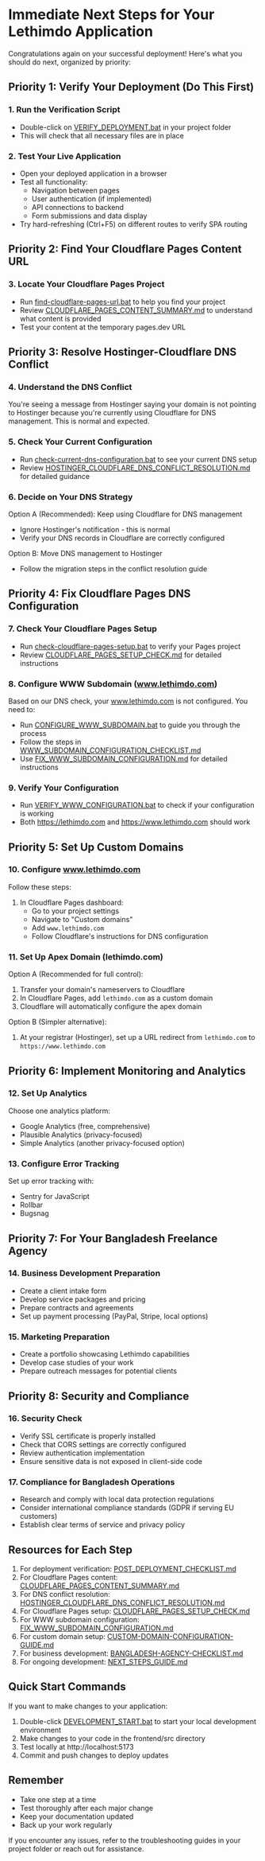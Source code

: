# Immediate Next Steps for Your Lethimdo Application

Congratulations again on your successful deployment! Here's what you should do next, organized by priority:

## Priority 1: Verify Your Deployment (Do This First)

### 1. Run the Verification Script
- Double-click on [VERIFY_DEPLOYMENT.bat](file:///C:/Users/user/lethimdo/VERIFY_DEPLOYMENT.bat) in your project folder
- This will check that all necessary files are in place

### 2. Test Your Live Application
- Open your deployed application in a browser
- Test all functionality:
  - Navigation between pages
  - User authentication (if implemented)
  - API connections to backend
  - Form submissions and data display
- Try hard-refreshing (Ctrl+F5) on different routes to verify SPA routing

## Priority 2: Find Your Cloudflare Pages Content URL

### 3. Locate Your Cloudflare Pages Project
- Run [find-cloudflare-pages-url.bat](file:///C:/Users/user/lethimdo/find-cloudflare-pages-url.bat) to help you find your project
- Review [CLOUDFLARE_PAGES_CONTENT_SUMMARY.md](file:///C:/Users/user/lethimdo/CLOUDFLARE_PAGES_CONTENT_SUMMARY.md) to understand what content is provided
- Test your content at the temporary pages.dev URL

## Priority 3: Resolve Hostinger-Cloudflare DNS Conflict

### 4. Understand the DNS Conflict
You're seeing a message from Hostinger saying your domain is not pointing to Hostinger because you're currently using Cloudflare for DNS management. This is normal and expected.

### 5. Check Your Current Configuration
- Run [check-current-dns-configuration.bat](file:///C:/Users/user/lethimdo/check-current-dns-configuration.bat) to see your current DNS setup
- Review [HOSTINGER_CLOUDFLARE_DNS_CONFLICT_RESOLUTION.md](file:///C:/Users/user/lethimdo/HOSTINGER_CLOUDFLARE_DNS_CONFLICT_RESOLUTION.md) for detailed guidance

### 6. Decide on Your DNS Strategy
Option A (Recommended): Keep using Cloudflare for DNS management
- Ignore Hostinger's notification - this is normal
- Verify your DNS records in Cloudflare are correctly configured

Option B: Move DNS management to Hostinger
- Follow the migration steps in the conflict resolution guide

## Priority 4: Fix Cloudflare Pages DNS Configuration

### 7. Check Your Cloudflare Pages Setup
- Run [check-cloudflare-pages-setup.bat](file:///C:/Users/user/lethimdo/check-cloudflare-pages-setup.bat) to verify your Pages project
- Review [CLOUDFLARE_PAGES_SETUP_CHECK.md](file:///C:/Users/user/lethimdo/CLOUDFLARE_PAGES_SETUP_CHECK.md) for detailed instructions

### 8. Configure WWW Subdomain (www.lethimdo.com)
Based on our DNS check, your www.lethimdo.com is not configured. You need to:
- Run [CONFIGURE_WWW_SUBDOMAIN.bat](file:///C:/Users/user/lethimdo/CONFIGURE_WWW_SUBDOMAIN.bat) to guide you through the process
- Follow the steps in [WWW_SUBDOMAIN_CONFIGURATION_CHECKLIST.md](file:///C:/Users/user/lethimdo/WWW_SUBDOMAIN_CONFIGURATION_CHECKLIST.md)
- Use [FIX_WWW_SUBDOMAIN_CONFIGURATION.md](file:///C:/Users/user/lethimdo/FIX_WWW_SUBDOMAIN_CONFIGURATION.md) for detailed instructions

### 9. Verify Your Configuration
- Run [VERIFY_WWW_CONFIGURATION.bat](file:///C:/Users/user/lethimdo/VERIFY_WWW_CONFIGURATION.bat) to check if your configuration is working
- Both https://lethimdo.com and https://www.lethimdo.com should work

## Priority 5: Set Up Custom Domains

### 10. Configure www.lethimdo.com
Follow these steps:
1. In Cloudflare Pages dashboard:
   - Go to your project settings
   - Navigate to "Custom domains"
   - Add `www.lethimdo.com`
   - Follow Cloudflare's instructions for DNS configuration

### 11. Set Up Apex Domain (lethimdo.com)
Option A (Recommended for full control):
1. Transfer your domain's nameservers to Cloudflare
2. In Cloudflare Pages, add `lethimdo.com` as a custom domain
3. Cloudflare will automatically configure the apex domain

Option B (Simpler alternative):
1. At your registrar (Hostinger), set up a URL redirect from `lethimdo.com` to `https://www.lethimdo.com`

## Priority 6: Implement Monitoring and Analytics

### 12. Set Up Analytics
Choose one analytics platform:
- Google Analytics (free, comprehensive)
- Plausible Analytics (privacy-focused)
- Simple Analytics (another privacy-focused option)

### 13. Configure Error Tracking
Set up error tracking with:
- Sentry for JavaScript
- Rollbar
- Bugsnag

## Priority 7: For Your Bangladesh Freelance Agency

### 14. Business Development Preparation
- Create a client intake form
- Develop service packages and pricing
- Prepare contracts and agreements
- Set up payment processing (PayPal, Stripe, local options)

### 15. Marketing Preparation
- Create a portfolio showcasing Lethimdo capabilities
- Develop case studies of your work
- Prepare outreach messages for potential clients

## Priority 8: Security and Compliance

### 16. Security Check
- Verify SSL certificate is properly installed
- Check that CORS settings are correctly configured
- Review authentication implementation
- Ensure sensitive data is not exposed in client-side code

### 17. Compliance for Bangladesh Operations
- Research and comply with local data protection regulations
- Consider international compliance standards (GDPR if serving EU customers)
- Establish clear terms of service and privacy policy

## Resources for Each Step

1. For deployment verification: [POST_DEPLOYMENT_CHECKLIST.md](file:///C:/Users/user/lethimdo/POST_DEPLOYMENT_CHECKLIST.md)
2. For Cloudflare Pages content: [CLOUDFLARE_PAGES_CONTENT_SUMMARY.md](file:///C:/Users/user/lethimdo/CLOUDFLARE_PAGES_CONTENT_SUMMARY.md)
3. For DNS conflict resolution: [HOSTINGER_CLOUDFLARE_DNS_CONFLICT_RESOLUTION.md](file:///C:/Users/user/lethimdo/HOSTINGER_CLOUDFLARE_DNS_CONFLICT_RESOLUTION.md)
4. For Cloudflare Pages setup: [CLOUDFLARE_PAGES_SETUP_CHECK.md](file:///C:/Users/user/lethimdo/CLOUDFLARE_PAGES_SETUP_CHECK.md)
5. For WWW subdomain configuration: [FIX_WWW_SUBDOMAIN_CONFIGURATION.md](file:///C:/Users/user/lethimdo/FIX_WWW_SUBDOMAIN_CONFIGURATION.md)
6. For custom domain setup: [CUSTOM-DOMAIN-CONFIGURATION-GUIDE.md](file:///C:/Users/user/lethimdo/CUSTOM-DOMAIN-CONFIGURATION-GUIDE.md)
7. For business development: [BANGLADESH-AGENCY-CHECKLIST.md](file:///C:/Users/user/lethimdo/BANGLADESH-AGENCY-CHECKLIST.md)
8. For ongoing development: [NEXT_STEPS_GUIDE.md](file:///C:/Users/user/lethimdo/NEXT_STEPS_GUIDE.md)

## Quick Start Commands

If you want to make changes to your application:

1. Double-click [DEVELOPMENT_START.bat](file:///C:/Users/user/lethimdo/DEVELOPMENT_START.bat) to start your local development environment
2. Make changes to your code in the frontend/src directory
3. Test locally at http://localhost:5173
4. Commit and push changes to deploy updates

## Remember

- Take one step at a time
- Test thoroughly after each major change
- Keep your documentation updated
- Back up your work regularly

If you encounter any issues, refer to the troubleshooting guides in your project folder or reach out for assistance.